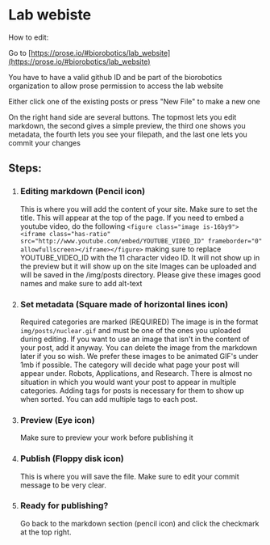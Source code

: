 # Lab webiste

How to edit:

Go to [https://prose.io/#biorobotics/lab_website](https://prose.io/#biorobotics/lab_website)

You have to have a valid github ID and be part of the biorobotics organization to allow prose permission to access the lab website

Either click one of the existing posts or press "New File" to make a new one

On the right hand side are several buttons. The topmost lets you edit markdown, the second gives a simple preview, the third one shows you metadata, the fourth lets you see your filepath, and the last one lets you commit your changes

## Steps:

1. ### Editing markdown (Pencil icon)
	This is where you will add the content of your site.
	Make sure to set the title. This will appear at the top of the page.
	If you need to embed a youtube video, do the following
	`<figure class="image is-16by9"><iframe class="has-ratio" src="http://www.youtube.com/embed/YOUTUBE_VIDEO_ID" frameborder="0" allowfullscreen></iframe></figure>`
	making sure to replace YOUTUBE_VIDEO_ID with the 11 character video ID. It will not show up in the preview but it will show up on the site
	Images can be uploaded and will be saved in the /img/posts directory. Please give these images good names and make sure to add alt-text

2. ### Set metadata (Square made of horizontal lines icon)
   
 	Required categories are marked (REQUIRED)
 	The image is in the format `img/posts/nuclear.gif` and must be one of the ones you uploaded during editing. If you want to use an image that isn't in the content of your post, add it anyway. You can delete the image from the markdown later if you so wish. We prefer these images to be animated GIF's under 1mb if possible.
	The category will decide what page your post will appear under. Robots, Applications, and Research. There is almost no situation in which you would want your post to appear in multiple categories.
	Adding tags for posts is necessary for them to show up when sorted. You can add multiple tags to each post.

3. ### Preview (Eye icon)
   Make sure to preview your work before publishing it

6. ### Publish (Floppy disk icon)
   This is where you will save the file. Make sure to edit your commit message to be very clear.

4. ### Ready for publishing?
   Go back to the markdown section (pencil icon) and click the checkmark at the top right.
